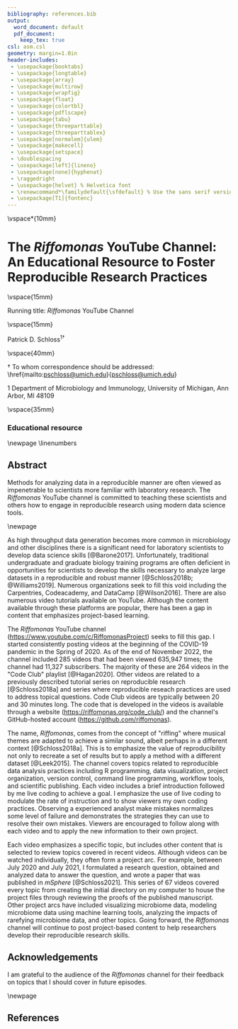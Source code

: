 ```yaml
---
bibliography: references.bib
output:
  word_document: default
  pdf_document:
    keep_tex: true
csl: asm.csl
geometry: margin=1.0in
header-includes:
 - \usepackage{booktabs}
 - \usepackage{longtable}
 - \usepackage{array}
 - \usepackage{multirow}
 - \usepackage{wrapfig}
 - \usepackage{float}
 - \usepackage{colortbl}
 - \usepackage{pdflscape}
 - \usepackage{tabu}
 - \usepackage{threeparttable}
 - \usepackage{threeparttablex}
 - \usepackage[normalem]{ulem}
 - \usepackage{makecell}
 - \usepackage{setspace}
 - \doublespacing
 - \usepackage[left]{lineno}
 - \usepackage[none]{hyphenat}
 - \raggedright
 - \usepackage{helvet} % Helvetica font
 - \renewcommand*\familydefault{\sfdefault} % Use the sans serif version of the font
 - \usepackage[T1]{fontenc}
---
```




\vspace*{10mm}

# The *Riffomonas* YouTube Channel: An Educational Resource to Foster Reproducible Research Practices

\vspace{15mm}

Running title: *Riffomonas* YouTube Channel

\vspace{15mm}

Patrick D. Schloss${^1}$${^\dagger}$

\vspace{40mm}

$\dagger$ To whom correspondence should be addressed: \href{mailto:pschloss@umich.edu}{pschloss@umich.edu}

$1$ Department of Microbiology and Immunology, University of Michigan, Ann Arbor, MI 48109

\vspace{35mm}

### Educational resource

\newpage
\linenumbers

## Abstract

Methods for analyzing data in a reproducible manner are often viewed as impenetrable to scientists more familiar with laboratory research. The *Riffomonas* YouTube channel is committed to teaching these scientists and others how to engage in reproducible research using modern data science tools.


\newpage

As high throughput data generation becomes more common in microbiology and other disciplines there is a significant need for laboratory scientists to develop data science skills [@Barone2017]. Unfortunately, traditional undergraduate and graduate biology training programs are often deficient in opportunities for scientists to develop the skills necessary to analyze large datasets in a reproducible and robust manner [@Schloss2018b; @Williams2019]. Numerous organizations seek to fill this void including the Carpentries, Codeacademy, and DataCamp [@Wilson2016]. There are also numerous video tutorials available on YouTube. Although the content available through these platforms are popular, there has been a gap in content that emphasizes project-based learning.

The *Riffomonas* YouTube channel (https://www.youtube.com/c/RiffomonasProject) seeks to fill this gap. I started consistently posting videos at the beginning of the COVID-19 pandemic in the Spring of 2020. As of the end of November 2022, the channel included 285 videos that had been viewed 635,947 times; the channel had 11,327 subscribers. The majority of these are 264 videos in the "Code Club" playlist [@Hagan2020]. Other videos are related to a previously described tutorial series on reproducible research [@Schloss2018a] and series where reproducible reseach practices are used to address topical questions. Code Club videos are typically between 20 and 30 minutes long. The code that is developed in the videos is available through a website (https://riffomonas.org/code_club/) and the channel's GitHub-hosted account (https://github.com/riffomonas).

The name, *Riffomonas*, comes from the concept of "riffing" where musical themes are adapted to achieve a similar sound, albeit perhaps in a different context [@Schloss2018a]. This is to emphasize the value of reproducibility not only to recreate a set of results but to apply a method with a different dataset [@Leek2015]. The channel covers topics related to reproducible data analysis practices including R programming, data visualization, project organization, version control, command line programming, workflow tools, and scientific publishing. Each video includes a brief introduction followed by me live coding to achieve a goal. I emphasize the use of live coding to modulate the rate of instruction and to show viewers my own coding practices. Observing a experienced analyst make mistakes normalizes some level of failure and demonstrates the strategies they can use to resolve their own mistakes. Viewers are encouraged to follow along with each video and to apply the new information to their own project.

Each video emphasizes a specific topic, but includes other content that is selected to review topics covered in recent videos. Although videos can be watched individually, they often form a project arc. For example, between July 2020 and July 2021, I formulated a research question, obtained and analyzed data to answer the question, and wrote a paper that was published in *mSphere* [@Schloss2021]. This series of 67 videos covered every topic from creating the initial directory on my computer to house the project files through reviewing the proofs of the published manuscript. Other project arcs have included visualizing microbiome data, modeling microbiome data using machine learning tools, analyzing the impacts of rarefying microbiome data, and other topics. Going forward, the *Riffomonas* channel will continue to post project-based content to help researchers develop their reproducible research skills.

## Acknowledgements

I am grateful to the audience of the *Riffomonas* channel for their feedback on topics that I should cover in future episodes.

\newpage

## References

<div id="refs"></div>
